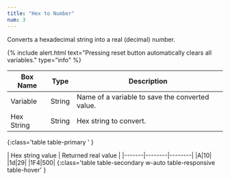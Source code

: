 ```yaml
---
title: "Hex to Number"
num: 3
---
```


Converts a hexadecimal string into a real (decimal) number. 

{% include alert.html text="Pressing reset button automatically clears all variables." type="info" %}  

| Box Name | Type | Description | 
|-------|--------|--------|
| Variable | String | Name of a variable to save the converted value. |
| Hex String | String | Hex string to convert. |
{:class='table table-primary ' }

| Hex string value | Returned real value | 
|-------|--------|--------|
|A|10|
|1d|29|
|1F4|500|
{:class='table table-secondary w-auto table-responsive table-hover' }











